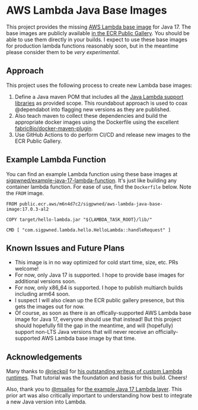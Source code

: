 # AWS Lambda Java Base Images

This project provides the missing [AWS Lambda base image](https://docs.aws.amazon.com/lambda/latest/dg/runtimes-images.html) for Java 17. The base images are publicly available [in the ECR Public Gallery](https://gallery.ecr.aws/m6n4d7c2/sigpwned/aws-lambda-java-base-image). You should be able to use them directly in your builds. I expect to use these base images for production lambda functions reasonably soon, but in the meantime please consider them to be *very experimental*.

## Approach

This project uses the following process to create new Lambda base images:

1. Define a Java maven POM that includes all the [Java Lambda support libraries](https://github.com/aws/aws-lambda-java-libs) as provided scope. This roundabout approach is used to coax @dependabot into flagging new versions as they are published.
2. Also teach maven to collect these dependencies and build the appropriate docker images using the Dockerfile using the excellent [fabric8io/docker-maven-plugin](https://github.com/fabric8io/docker-maven-plugin).
3. Use GitHub Actions to do perform CI/CD and release new images to the ECR Public Gallery.

## Example Lambda Function

You can find an example Lambda function using these base images at [sigpwned/example-java-17-lambda-function](https://github.com/sigpwned/example-java-17-lambda-function). It's just like building any container lambda function. For ease of use, find the `Dockerfile` below. Note the `FROM` image.

    FROM public.ecr.aws/m6n4d7c2/sigpwned/aws-lambda-java-base-image:17.0.3-al2
    
    COPY target/hello-lambda.jar "${LAMBDA_TASK_ROOT}/lib/"
    
    CMD [ "com.sigpwned.lambda.hello.HelloLambda::handleRequest" ]

## Known Issues and Future Plans

* This image is in no way optimized for cold start time, size, etc. PRs welcome!
* For now, only Java 17 is supported. I hope to provide base images for additional versions soon.
* For now, only x86_64 is supported. I hope to publish multiarch builds including arm64 soon.
* I suspect I will also clean up the ECR public gallery presence, but this gets the images out for now.
* Of course, as soon as there *is* an offically-supported AWS Lambda base image for Java 17, everyone should use that instead! But this project should hopefully fill the gap in the meantime, and will (hopefully) support non-LTS Java versions that will never receive an officially-supported AWS Lambda base image by that time.

## Acknowledgements

Many thanks to [@rieckpil](https://github.com/rieckpil) for [his outstanding writeup of custom Lambda runtimes](https://rieckpil.de/java-aws-lambda-container-image-support-complete-guide/). That tutorial was the foundation and basis for this build. Cheers!

Also, thank you to [@msailes](https://github.com/msailes) for [the example Java 17 Lambda layer](https://github.com/msailes/lambda-java17-layer). This prior art was also critically important to understanding how best to integrate a new Java version into Lambda.

